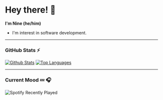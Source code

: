 # Hey there! 👋

**I'm Nine (he/him)** 
- I'm interest in software development. 


---

### GitHub Stats ⚡

[![Github Stats](https://github-readme-stats.vercel.app/api?username=SukumDecha&theme=blueberry&count_private=true&hide_border=true&line_height=20)](https://github.com/SukumDecha)
[![Top Languages](https://github-readme-stats.vercel.app/api/top-langs/?username=SukumDecha&layout=compact&theme=blueberry&count_private=true&hide_border=true)](https://github.com/SukumDecha)

---

### Current Mood 💤 🎧

![Spotify Recently Played](https://spotify-recently-played-readme.vercel.app/api?user=316xngram662n5zj5cluddvdqi2a&width=500&count=5)
